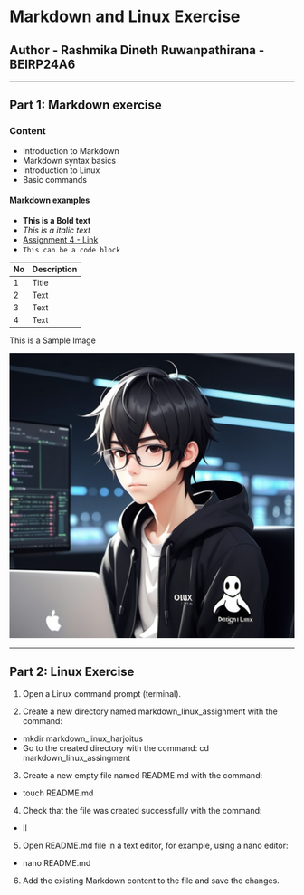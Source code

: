 # Markdown and Linux Exercise

## Author - Rashmika Dineth Ruwanpathirana - BEIRP24A6

---

## Part 1: Markdown exercise

### Content

- Introduction to Markdown
- Markdown syntax basics
- Introduction to Linux
- Basic commands

#### Markdown examples

- **This is a Bold text**
- _This is a italic text_
- [Assignment 4 - Link](https://github.com/Rashmika-Dineth/Linux/tree/main/Assignment%204)
- `This can be a code block `

| No  | Description |
| --- | ----------- |
| 1   | Title       |
| 2   | Text        |
| 3   | Text        |
| 4   | Text        |

This is a Sample Image

![Boy Using Linux](./Images/image1.jpg)

---

## Part 2: Linux Exercise

1. Open a Linux command prompt (terminal).

2. Create a new directory named markdown_linux_assignment with the command:

- mkdir markdown_linux_harjoitus
- Go to the created directory with the command: cd markdown_linux_assingment

3. Create a new empty file named README.md with the command:

- touch README.md

4. Check that the file was created successfully with the command:

- ll

5. Open README.md file in a text editor, for example, using a nano editor:

- nano README.md

6. Add the existing Markdown content to the file and save the changes.
